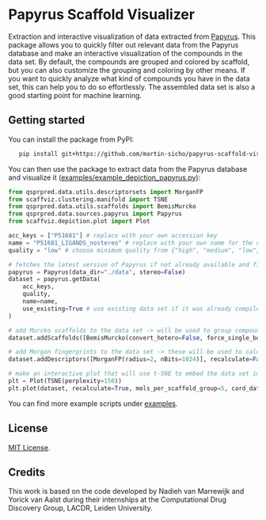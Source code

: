 # Papyrus Scaffold Visualizer

Extraction and interactive visualization of data extracted from [Papyrus](https://chemrxiv.org/engage/chemrxiv/article-details/617aa2467a002162403d71f0). This package allows you to quickly filter out relevant data from the Papyrus database and make an interactive visualization of the compounds in the data set. By default, the compounds are grouped and colored by scaffold, but you can also customize the grouping and coloring by other means. If you want to quickly analyze what kind of compounds you have in the data set, this can help you to do so effortlessly. The assembled data set is also a good starting point for machine learning.


## Getting started

You can install the package from PyPI:

```bash
   pip install git+https://github.com/martin-sicho/papyrus-scaffold-visualizer.git@main
```

You can then use the package to extract data from the Papyrus database and visualize it ([examples/example_depiction_papyrus.py](./examples/example_depiction_papyrus.py)):

```python
from qsprpred.data.utils.descriptorsets import MorganFP
from scaffviz.clustering.manifold import TSNE
from qsprpred.data.utils.scaffolds import BemisMurcko
from qsprpred.data.sources.papyrus import Papyrus
from scaffviz.depiction.plot import Plot

acc_keys = ["P51681"] # replace with your own accession key
name = "P51681_LIGANDS_nostereo" # replace with your own name for the output data set file
quality = "low" # choose minimum quality from {"high", "medium", "low"}

# fetches the latest version of Papyrus if not already available and filters out the relevant data
papyrus = Papyrus(data_dir="./data", stereo=False)
dataset = papyrus.getData(
    acc_keys,
    quality,
    name=name,
    use_existing=True # use existing data set if it was already compiled before
)

# add Murcko scaffolds to the data set -> will be used to group compounds inside the plot
dataset.addScaffolds([BemisMurcko(convert_hetero=False, force_single_bonds=False)])

# add Morgan fingerprints to the data set -> these will be used to calculate the t-SNE embedding in 2D
dataset.addDescriptors([MorganFP(radius=2, nBits=1024)], recalculate=False)

# make an interactive plot that will use t-SNE to embed the data set in 2D (all available descriptors in the data set will be used)
plt = Plot(TSNE(perplexity=150))
plt.plot(dataset, recalculate=True, mols_per_scaffold_group=5, card_data=["all_doc_ids"], title_data='all_doc_ids')
```

You can find more example scripts under [examples](./examples).

## License
[MIT License](./LICENSE.md).

## Credits

This work is based on the code developed by Nadieh van Marrewijk and Yorick van Aalst during their internships at the Computational Drug Discovery Group, LACDR, Leiden University.
